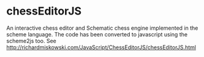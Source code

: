 chessEditorJS
=============

An interactive chess editor and Schematic chess engine implemented in the scheme language. The code has been converted to javascript using the scheme2js too. See http://richardmiskowski.com/JavaScript/ChessEditorJS/chessEditorJS.html
